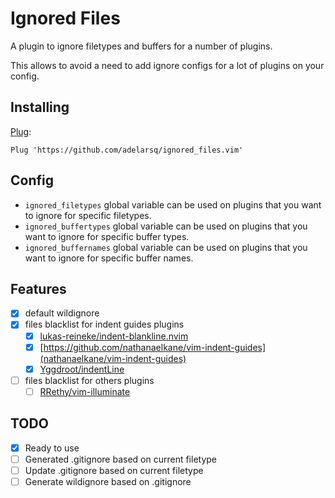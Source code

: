 # Ignored Files

A plugin to ignore filetypes and buffers for a number of plugins.

This allows to avoid a need to add ignore configs for a lot of plugins on your config.

## Installing

[Plug](https://github.com/junegunn/vim-plug):

```vim
Plug 'https://github.com/adelarsq/ignored_files.vim'
```

## Config

- `ignored_filetypes` global variable can be used on plugins that you want to ignore for specific filetypes.
- `ignored_buffertypes` global variable can be used on plugins that you want to ignore for specific buffer types.
- `ignored_buffernames` global variable can be used on plugins that you want to ignore for specific buffer names.

## Features

- [x] default wildignore
- [x] files blacklist for indent guides plugins
  - [x] [lukas-reineke/indent-blankline.nvim](https://github.com/lukas-reineke/indent-blankline.nvim)
  - [x] [https://github.com/nathanaelkane/vim-indent-guides](nathanaelkane/vim-indent-guides)
  - [x] [Yggdroot/indentLine](https://github.com/Yggdroot/indentLine)
- [ ] files blacklist for others plugins
  - [ ] [RRethy/vim-illuminate](https://github.com/RRethy/vim-illuminate)

## TODO

- [x] Ready to use
- [ ] Generated .gitignore based on current filetype
- [ ] Update .gitignore based on current filetype
- [ ] Generate wildignore based on .gitignore
